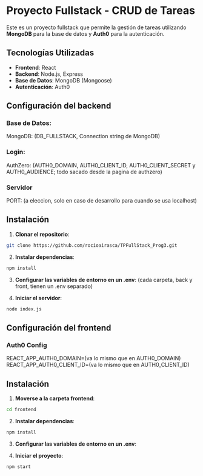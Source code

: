# Proyecto Fullstack - CRUD de Tareas

Este es un proyecto fullstack que permite la gestión de tareas utilizando **MongoDB** para la base de datos y **Auth0** para la autenticación.

## Tecnologías Utilizadas

- **Frontend**: React
- **Backend**: Node.js, Express
- **Base de Datos**: MongoDB (Mongoose)
- **Autenticación**: Auth0

## Configuración del backend

### Base de Datos:
MongoDB: (DB_FULLSTACK, Connection string de MongoDB)

### Login:
AuthZero: (AUTH0_DOMAIN, AUTH0_CLIENT_ID, AUTH0_CLIENT_SECRET y AUTH0_AUDIENCE; todo sacado desde la pagina de authzero)

### Servidor
PORT: (a eleccion, solo en caso de desarrollo para cuando se usa localhost)

## Instalación

1. **Clonar el repositorio**:
```bash
git clone https://github.com/rocioairasca/TPFullStack_Prog3.git
```

2. **Instalar dependencias**:
```bash
npm install
```

3. **Configurar las variables de entorno en un .env**:
(cada carpeta, back y front, tienen un .env separado)

4. **Iniciar el servidor**:
```bash
node index.js
```

## Configuración del frontend

### Auth0 Config
REACT_APP_AUTH0_DOMAIN=(va lo mismo que en AUTH0_DOMAIN)
REACT_APP_AUTH0_CLIENT_ID=(va lo mismo que en AUTH0_CLIENT_ID)

## Instalación

1. **Moverse a la carpeta frontend**:
```bash
cd frontend
```

2. **Instalar dependencias**:
```bash
npm install
```

3. **Configurar las variables de entorno en un .env**:

4. **Iniciar el proyecto**:
```bash
npm start
```
